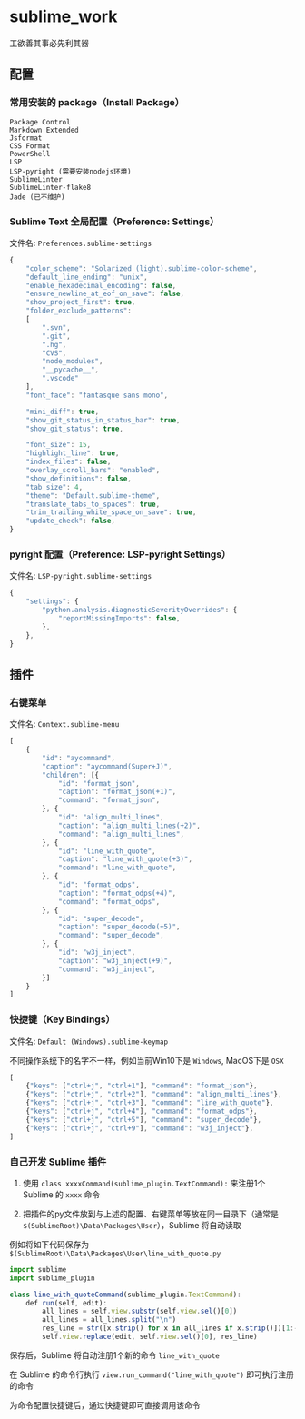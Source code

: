 # sublime_work

工欲善其事必先利其器

## 配置

### 常用安装的 package（Install Package）

```text
Package Control
Markdown Extended
Jsformat
CSS Format
PowerShell
LSP
LSP-pyright (需要安装nodejs环境)
SublimeLinter
SublimeLinter-flake8
Jade (已不维护)
```

### Sublime Text 全局配置（Preference: Settings）

文件名: `Preferences.sublime-settings`

```js
{
	"color_scheme": "Solarized (light).sublime-color-scheme",
	"default_line_ending": "unix",
	"enable_hexadecimal_encoding": false,
	"ensure_newline_at_eof_on_save": false,
	"show_project_first": true,
	"folder_exclude_patterns":
	[
		".svn",
		".git",
		".hg",
		"CVS",
		"node_modules",
		"__pycache__",
		".vscode"
	],
	"font_face": "fantasque sans mono",

	"mini_diff": true,
	"show_git_status_in_status_bar": true,
	"show_git_status": true,

	"font_size": 15,
	"highlight_line": true,
	"index_files": false,
	"overlay_scroll_bars": "enabled",
	"show_definitions": false,
	"tab_size": 4,
	"theme": "Default.sublime-theme",
	"translate_tabs_to_spaces": true,
	"trim_trailing_white_space_on_save": true,
	"update_check": false,
}
```

### pyright 配置（Preference: LSP-pyright Settings）

文件名: `LSP-pyright.sublime-settings`

```js
{
    "settings": {
        "python.analysis.diagnosticSeverityOverrides": {
            "reportMissingImports": false,
        },
    },
}
```

## 插件

### 右键菜单

文件名: `Context.sublime-menu`

```js
[
    {
        "id": "aycommand",
        "caption": "aycommand(Super+J)",
        "children": [{
            "id": "format_json",
            "caption": "format_json(+1)",
            "command": "format_json",
        }, {
            "id": "align_multi_lines",
            "caption": "align_multi_lines(+2)",
            "command": "align_multi_lines",
        }, {
            "id": "line_with_quote",
            "caption": "line_with_quote(+3)",
            "command": "line_with_quote",
        }, {
            "id": "format_odps",
            "caption": "format_odps(+4)",
            "command": "format_odps",
        }, {
            "id": "super_decode",
            "caption": "super_decode(+5)",
            "command": "super_decode",
        }, {
            "id": "w3j_inject",
            "caption": "w3j_inject(+9)",
            "command": "w3j_inject",
        }]
    }
]
```

### 快捷键（Key Bindings）

文件名: `Default (Windows).sublime-keymap`

不同操作系统下的名字不一样，例如当前Win10下是 `Windows`, MacOS下是 `OSX`

```js
[
    {"keys": ["ctrl+j", "ctrl+1"], "command": "format_json"},
    {"keys": ["ctrl+j", "ctrl+2"], "command": "align_multi_lines"},
    {"keys": ["ctrl+j", "ctrl+3"], "command": "line_with_quote"},
    {"keys": ["ctrl+j", "ctrl+4"], "command": "format_odps"},
    {"keys": ["ctrl+j", "ctrl+5"], "command": "super_decode"},
    {"keys": ["ctrl+j", "ctrl+9"], "command": "w3j_inject"},
]
```

### 自己开发 Sublime 插件

1. 使用 `class xxxxCommand(sublime_plugin.TextCommand):` 来注册1个 Sublime 的 `xxxx` 命令

2. 把插件的py文件放到与上述的配置、右键菜单等放在同一目录下（通常是 `$(SublimeRoot)\Data\Packages\User`），Sublime 将自动读取

例如将如下代码保存为 `$(SublimeRoot)\Data\Packages\User\line_with_quote.py`

```js
import sublime
import sublime_plugin

class line_with_quoteCommand(sublime_plugin.TextCommand):
    def run(self, edit):
        all_lines = self.view.substr(self.view.sel()[0])
        all_lines = all_lines.split("\n")
        res_line = str([x.strip() for x in all_lines if x.strip()])[1:-1]
        self.view.replace(edit, self.view.sel()[0], res_line)
```

保存后，Sublime 将自动注册1个新的命令 `line_with_quote`

在 Sublime 的命令行执行 `view.run_command("line_with_quote")` 即可执行注册的命令

为命令配置快捷键后，通过快捷键即可直接调用该命令
